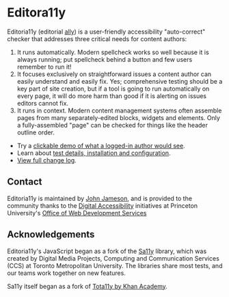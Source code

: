 # Editora11y

Editoria11y (editorial [ally](https://www.a11yproject.com/)) is a user-friendly accessibility "auto-correct" checker that addresses three critical needs for content authors:

1. It runs automatically. Modern spellcheck works so well because it is always running; put spellcheck behind a button and few users remember to run it!
1. It focuses exclusively on straightforward issues a content author can easily understand and easily fix. Yes; comprehensive testing should be a key part of site creation, but if a tool is going to run automatically on every page, it will do more harm than good if it is alerting on issues editors cannot fix.
1. It runs in context. Modern content management systems often assemble pages from many separately-edited blocks, widgets and elements. Only a fully-assembled "page" can be checked for things like the header outline order.

* Try a [clickable demo of what a logged-in author would see](https://editoria11y.princeton.edu/demo).
* Learn about [test details, installation and configuration](https://editoria11y.princeton.edu/configuration/).
* [View full change log](https://github.com/itmaybejj/editoria11y/releases).

## Contact
Editoria11y is maintained by [John Jameson](https://www.linkedin.com/in/johnwjameson/), and is provided to the community thanks to the [Digital Accessibility](https://accessibility.princeton.edu/) initiatives at Princeton University's [Office of Web Development Services](https://wds.princeton.edu/)

## Acknowledgements
Editoria11y's JavaScript began as a fork of the [Sa11y](https://ryersondmp.github.io/sa11y/) library, which was created by Digital Media Projects, Computing and Communication Services (CCS) at Toronto Metropolitan University. The libraries share most tests, and our teams work together on new features.

Sa11y itself began as a fork of [Tota11y by Khan Academy](https://github.com/Khan/tota11y).
